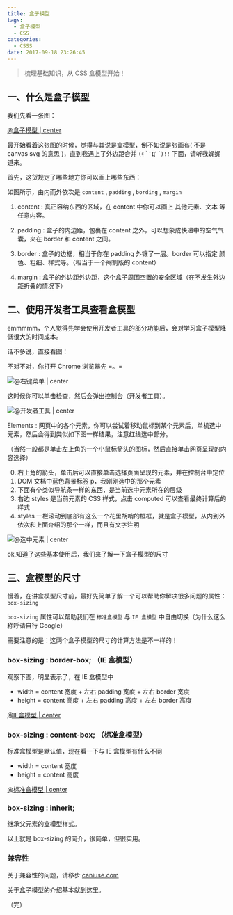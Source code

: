 ```yaml
---
title: 盒子模型
tags:
  - 盒子模型
  - CSS
categories:
  - CSSS
date: 2017-09-18 23:26:45
---
```


>梳理基础知识，从 CSS 盒模型开始！

## 一、什么是盒子模型

我们先看一张图：

[ @盒子模型 | center ](http://oux9sg1nc.bkt.clouddn.com/17-9-18/80360528.jpg)

最开始看着这张图的时候，觉得与其说是盒模型，倒不如说是张画布( 不是 canvas svg 的意思 )，直到我遇上了外边距合并 `(ｷ｀ﾟДﾟ´)!!` 下面，请听我娓娓道来。

首先，这货规定了哪些地方你可以画上哪些东西：

如图所示，由内而外依次是 `content` , `padding` , `bording` , `margin`

1. content : 真正容纳东西的区域，在 content 中你可以画上 其他元素、文本 等任意内容。

2. padding : 盒子的内边距，包裹在 content 之外，可以想象成快递中的空气气囊，夹在 border 和 content 之间。

3. border : 盒子的边框，相当于你在 padding 外镶了一层。border 可以指定 颜色、粗细、样式等。（相当于一个阉割版的 content）

4. margin : 盒子的外边距外边距，这个盒子周围空置的安全区域（在不发生外边距折叠的情况下）

## 二、使用开发者工具查看盒模型

emmmmm，个人觉得先学会使用开发者工具的部分功能后，会对学习盒子模型降低很大的时间成本。

话不多说，直接看图：

不对不对，你打开 Chrome 浏览器先 =。=

![@右键菜单 | center](https://ws1.sinaimg.cn/large/889b2f7fgy1fjp9ye8lqsj207t0840sw.jpg)

这时候你可以单击检查，然后会弹出控制台（开发者工具）。

![@开发者工具 | center](https://ws1.sinaimg.cn/large/889b2f7fgy1fjp9zqaz90j20qi093abt.jpg)

Elements : 网页中的各个元素，你可以尝试着移动鼠标到某个元素后，单机选中元素，然后会得到类似如下图一样结果，注意红线选中部分。

（当然一般都是单击左上角的一个小鼠标箭头的图标，然后直接单击网页呈现的内容选择）

0. 右上角的箭头，单击后可以直接单击选择页面呈现的元素，并在控制台中定位
1. DOM 文档中蓝色背景标签 p，我刚刚选中的那个元素
2. 下面有个类似导航条一样的东西，是当前选中元素所在的层级
3. 右边 styles 是当前元素的 CSS 样式，点击 computed 可以查看最终计算后的样式
4. styles 一栏滚动到底部有这么一个花里胡哨的框框，就是盒子模型，从内到外依次和上面介绍的那个一样，而且有文字注明

![@选中元素 | center](https://ws1.sinaimg.cn/large/889b2f7fgy1fjpa9rz9h5j20qg09975w.jpg)

ok,知道了这些基本使用后，我们来了解一下盒子模型的尺寸

## 三、盒模型的尺寸

慢着，在讲盒模型尺寸前，最好先简单了解一个可以帮助你解决很多问题的属性： `box-sizing`

`box-sizing` 属性可以帮助我们在 `标准盒模型` 与 `IE 盒模型` 中自由切换（为什么这么称呼请自行 Google）

需要注意的是：这两个盒子模型的尺寸的计算方法是不一样的！

### box-sizing : border-box; （IE 盒模型）

观察下图，明显表示了，在 IE 盒模型中

- width = content 宽度 + 左右 padding 宽度 + 左右 border 宽度
- height = content 高度 + 左右 padding 高度 + 左右 border 高度

[@IE盒模型 | center](http://oux9sg1nc.bkt.clouddn.com/17-9-19/63380423.jpg)

### box-sizing : content-box; （标准盒模型）

标准盒模型是默认值，现在看一下与 IE 盒模型有什么不同

- width = content 宽度
- height = content 高度

[@标准盒模型 | center](http://oux9sg1nc.bkt.clouddn.com/17-9-19/5178800.jpg)

### box-sizing : inherit;

继承父元素的盒模型样式。

以上就是 box-sizing 的简介，很简单，但很实用。

### 兼容性

关于兼容性的问题，请移步 [ caniuse.com ](https://caniuse.com/#search=box-sizing)

关于盒子模型的介绍基本就到这里。

（完）












